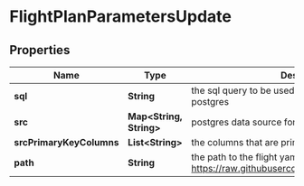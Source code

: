 

# FlightPlanParametersUpdate

## Properties

Name | Type | Description | Notes
------------ | ------------- | ------------- | -------------
**sql** | **String** | the sql query to be used to pull cleaned data from postgres |  [optional]
**src** | **Map&lt;String, String&gt;** | postgres data source for pulling clean data |  [optional]
**srcPrimaryKeyColumns** | **List&lt;String&gt;** | the columns that are primary keys in the cleaned data |  [optional]
**path** | **String** | the path to the flight yaml (i.e. https://raw.githubusercontent.com/pathToFlight.yaml) |  [optional]




